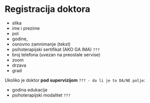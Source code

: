 # Registracija doktora

+ slika
+ ime i prezime
+ pol
+ godine,
+ osnovno zamnimanje (tekst)
+ psihoterapijski sertifikat (AKO GA IMA) `???`
+ broj telefona (uvezan na preostale servise)
+ zoom
+ drzava
+ grad

Ukoliko je doktor **pod supervizijom** `??? - da li je to DA/NE polje`:

+ godina edukacije
+ psihoterapijski modalitet `???`
